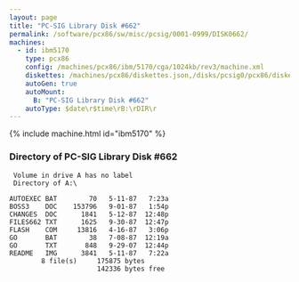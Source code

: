 ```yaml
---
layout: page
title: "PC-SIG Library Disk #662"
permalink: /software/pcx86/sw/misc/pcsig/0001-0999/DISK0662/
machines:
  - id: ibm5170
    type: pcx86
    config: /machines/pcx86/ibm/5170/cga/1024kb/rev3/machine.xml
    diskettes: /machines/pcx86/diskettes.json,/disks/pcsig0/pcx86/diskettes.json
    autoGen: true
    autoMount:
      B: "PC-SIG Library Disk #662"
    autoType: $date\r$time\rB:\rDIR\r
---
```


{% include machine.html id="ibm5170" %}

### Directory of PC-SIG Library Disk #662

     Volume in drive A has no label
     Directory of A:\

    AUTOEXEC BAT        70   5-11-87   7:23a
    BOSS3    DOC    153796   9-01-87   1:54p
    CHANGES  DOC      1841   5-12-87  12:48p
    FILES662 TXT      1625   9-30-87  12:47p
    FLASH    COM     13816   4-16-87   3:06p
    GO       BAT        38   7-08-87  12:19a
    GO       TXT       848   9-29-07  12:44p
    README   IMG      3841   5-11-87   7:22a
            8 file(s)     175875 bytes
                          142336 bytes free

